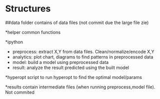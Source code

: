 # Structures

##data
folder contains of data files (not commit due the large file zie)

*helper
common functions

*ipython
- preprocess: extract X,Y from data files. Clean/normalize/encode X,Y
- analytics: plot chart, diagrams to find patterns in preprocessed data
- model: build a model using preprocessed data
- result: analyze the result predicted using the built model

*hyperopt
script to run hyperopt to find the optimal model/params

*results
contain intermediate files (when running preprocess,model file). Not commited
